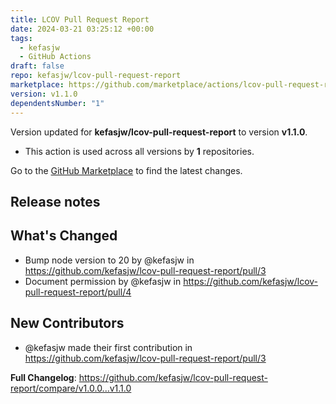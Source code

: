 ```yaml
---
title: LCOV Pull Request Report
date: 2024-03-21 03:25:12 +00:00
tags:
  - kefasjw
  - GitHub Actions
draft: false
repo: kefasjw/lcov-pull-request-report
marketplace: https://github.com/marketplace/actions/lcov-pull-request-report
version: v1.1.0
dependentsNumber: "1"
---
```



Version updated for **kefasjw/lcov-pull-request-report** to version **v1.1.0**.
- This action is used across all versions by **1** repositories.

Go to the [GitHub Marketplace](https://github.com/marketplace/actions/lcov-pull-request-report) to find the latest changes.

## Release notes

## What's Changed
* Bump node version to 20 by @kefasjw in https://github.com/kefasjw/lcov-pull-request-report/pull/3
* Document permission by @kefasjw in https://github.com/kefasjw/lcov-pull-request-report/pull/4

## New Contributors
* @kefasjw made their first contribution in https://github.com/kefasjw/lcov-pull-request-report/pull/3

**Full Changelog**: https://github.com/kefasjw/lcov-pull-request-report/compare/v1.0.0...v1.1.0
